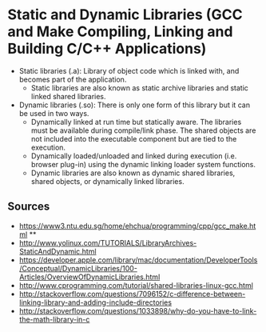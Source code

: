 Static and Dynamic Libraries (GCC and Make Compiling, Linking and Building C/C++ Applications)
============================

- Static libraries (.a): Library of object code which is linked with, and becomes part of the application.
    - Static libraries are also known as static archive libraries and static linked shared libraries.
- Dynamic libraries (.so): There is only one form of this library but it can be used in two ways.
    - Dynamically linked at run time but statically aware. The libraries must be available during compile/link phase. The shared objects are not included into the executable component but are tied to the execution.
    - Dynamically loaded/unloaded and linked during execution (i.e. browser plug-in) using the dynamic linking loader system functions.
    - Dynamic libraries are also known as dynamic shared libraries, shared objects, or dynamically linked libraries.

Sources
-------
- https://www3.ntu.edu.sg/home/ehchua/programming/cpp/gcc_make.html **
- http://www.yolinux.com/TUTORIALS/LibraryArchives-StaticAndDynamic.html
- https://developer.apple.com/library/mac/documentation/DeveloperTools/Conceptual/DynamicLibraries/100-Articles/OverviewOfDynamicLibraries.html
- http://www.cprogramming.com/tutorial/shared-libraries-linux-gcc.html
- http://stackoverflow.com/questions/7096152/c-difference-between-linking-library-and-adding-include-directories
- http://stackoverflow.com/questions/1033898/why-do-you-have-to-link-the-math-library-in-c
